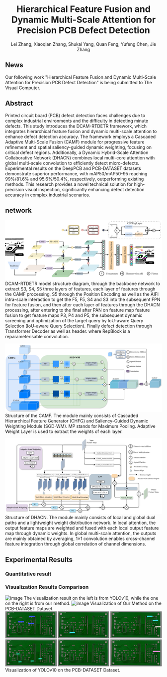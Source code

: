 
  <h1 align="center">Hierarchical Feature Fusion and Dynamic Multi-Scale Attention for Precision PCB Defect Detection</h1>
  
  <p align="center">Lei Zhang, Xiaoqian Zhang, Shukai Yang, Quan Feng, Yufeng Chen, Jie Zhang</p>

## News
Our following work "Hierarchical Feature Fusion and Dynamic Multi-Scale Attention for Precision PCB Defect Detection" is being submitted to The Visual Computer.

## Abstract
Printed circuit board (PCB) defect detection faces challenges due to complex industrial environments and the difficulty in detecting minute defects. This study introduces the DCAM-RTDETR framework, which integrates hierarchical feature fusion and dynamic multi-scale attention to enhance defect detection accuracy. The framework employs a Cascaded Adaptive Multi-Scale Fusion (CAMF) module for progressive feature refinement and spatial saliency-guided dynamic weighting, focusing on critical defect regions. Additionally, a Dynamic Hybrid-Scale Attention Collaborative Network (DHACN) combines local multi-core attention with global multi-scale convolution to efficiently detect micro-defects. Experimental results on the DeepPCB and PCB-DATASET datasets demonstrate superior performance, with mAP50/mAP50-95 reaching 99%/81.6% and 95.6%/50.4%, respectively, outperforming existing methods. This research provides a novel technical solution for high-precision visual inspection, significantly enhancing defect detection accuracy in complex industrial scenarios.

## network
![image](https://github.com/democt-ct/DCAM-RTDETR/blob/main/DCAM-RTDETR.png)
 DCAM-RTDETR model structure diagram, through the backbone network to extract S3, S4, S5 three layers of features, each layer of features through the CAMF processing, S5 through the Position Encoding as well as the AIFI intra-scale interaction to get the F5, F5, S4 and S3 into the subsequent FPN for feature fusion, and then after each layer of features through the DHACN processing, after entering to the final after PAN on feature map feature fusion to get feature maps P3, P4 and P5, the subsequent dynamic screening and optimization of the target query by IoU-aware Query Selection (IoU-aware Query Selection). Finally defect detection through Transformer Decoder as well as header. where RepBlock is a reparameterisable convolution.

![image](https://github.com/democt-ct/DCAM-RTDETR/blob/main/CAMF.png)
Structure of the CAMF. The module mainly consists of Cascaded Hierarchical Feature Generator (CHFG) and Saliency-Guided Dynamic Weighting Module (SGD-WM). MP stands for Maximum Pooling.  Adaptive Weight Layer is used to extract the weights of each layer.

![image](https://github.com/democt-ct/DCAM-RTDETR/blob/main/DHACN.png)
Structure of DHACN. The module mainly consists of local and global dual paths and a lightweight weight distribution network. In local attention, the output feature maps are weighted and fused with each local output feature map through dynamic weights. In global multi-scale attention, the outputs are mainly obtained by averaging, 1×1 convolution enables cross-channel feature integration through global correlation of channel dimensions.

## Experimental Results
### Quantitative result


### Visualization Results Comparison
![image](https://github.com/democt-ct/DCAM-RTDETR/blob/main/deeppcbzong.png)
The visualization result on the left is from YOLOv10, while the one on the right is from our method.
![image](https://github.com/democt-ct/DCAM-RTDETR/blob/main/pcb可视化.drawio.png)
Visualization of Our Method on the PCB-DATASET Dataset.
![image](https://github.com/democt-ct/DCAM-RTDETR/blob/main/yolov10.drawio.png)
Visualization of YOLOv10 on the PCB-DATASET Dataset.

